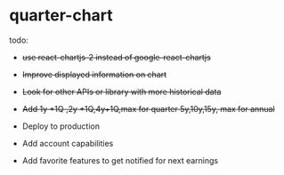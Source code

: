 # quarter-chart


todo:

- <del>use react-chartjs-2 instead of google-react-chartjs </del>
- <del>Improve displayed information on chart</del>
- <del>Look for other APIs or library with more historical data</del>
- <del>Add 1y +1Q ,2y +1Q,4y+1Q,max for quarter 5y,10y,15y, max for annual</del>
- Deploy to production

- Add account capabilities
- Add favorite features to get notified for next earnings
